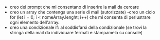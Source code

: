 - creo dei prompt che mi consentano di inserire la mail da cercare 
- creo un array che contenga una serie di mail (autorizzate)
-creo un ciclo for (let i = 0; i < nomeArray.lenght; i++) che mi consenta di perlustrare ogni elemento dell'array.
- creo una condizionale if: al soddisfarsi della condizionale  (se trovi la stringa della mail  da individuare fermati e stampamela su console)